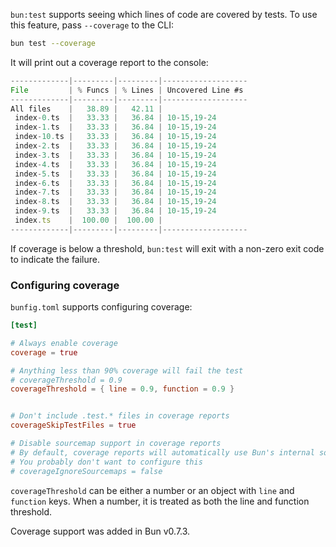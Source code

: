 `bun:test` supports seeing which lines of code are covered by tests. To use this feature, pass `--coverage` to the CLI:

```sh
bun test --coverage
```

It will print out a coverage report to the console:

```js
-------------|---------|---------|-------------------
File         | % Funcs | % Lines | Uncovered Line #s
-------------|---------|---------|-------------------
All files    |   38.89 |   42.11 |
 index-0.ts  |   33.33 |   36.84 | 10-15,19-24
 index-1.ts  |   33.33 |   36.84 | 10-15,19-24
 index-10.ts |   33.33 |   36.84 | 10-15,19-24
 index-2.ts  |   33.33 |   36.84 | 10-15,19-24
 index-3.ts  |   33.33 |   36.84 | 10-15,19-24
 index-4.ts  |   33.33 |   36.84 | 10-15,19-24
 index-5.ts  |   33.33 |   36.84 | 10-15,19-24
 index-6.ts  |   33.33 |   36.84 | 10-15,19-24
 index-7.ts  |   33.33 |   36.84 | 10-15,19-24
 index-8.ts  |   33.33 |   36.84 | 10-15,19-24
 index-9.ts  |   33.33 |   36.84 | 10-15,19-24
 index.ts    |  100.00 |  100.00 |
-------------|---------|---------|-------------------
```

If coverage is below a threshold, `bun:test` will exit with a non-zero exit code to indicate the failure.

### Configuring coverage

`bunfig.toml` supports configuring coverage:

```toml
[test]

# Always enable coverage
coverage = true

# Anything less than 90% coverage will fail the test
# coverageThreshold = 0.9
coverageThreshold = { line = 0.9, function = 0.9 }


# Don't include .test.* files in coverage reports
coverageSkipTestFiles = true

# Disable sourcemap support in coverage reports
# By default, coverage reports will automatically use Bun's internal sourcemap.
# You probably don't want to configure this
# coverageIgnoreSourcemaps = false
```

`coverageThreshold` can be either a number or an object with `line` and `function` keys. When a number, it is treated as both the line and function threshold.

Coverage support was added in Bun v0.7.3.

